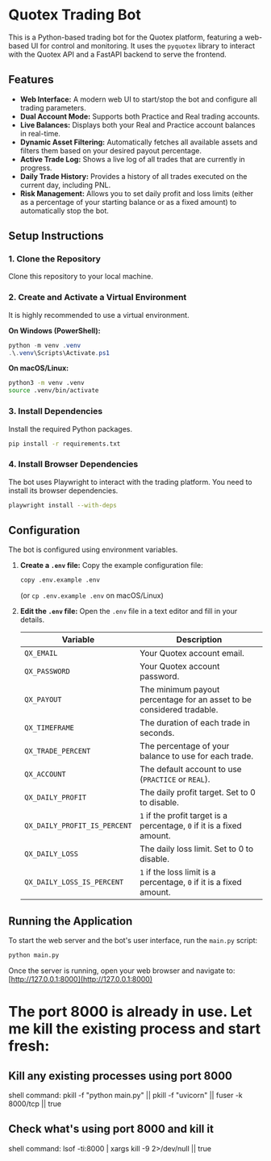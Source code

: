 # Quotex Trading Bot

This is a Python-based trading bot for the Quotex platform, featuring a web-based UI for control and monitoring. It uses the `pyquotex` library to interact with the Quotex API and a FastAPI backend to serve the frontend.

## Features

-   **Web Interface:** A modern web UI to start/stop the bot and configure all trading parameters.
-   **Dual Account Mode:** Supports both Practice and Real trading accounts.
-   **Live Balances:** Displays both your Real and Practice account balances in real-time.
-   **Dynamic Asset Filtering:** Automatically fetches all available assets and filters them based on your desired payout percentage.
-   **Active Trade Log:** Shows a live log of all trades that are currently in progress.
-   **Daily Trade History:** Provides a history of all trades executed on the current day, including PNL.
-   **Risk Management:** Allows you to set daily profit and loss limits (either as a percentage of your starting balance or as a fixed amount) to automatically stop the bot.

## Setup Instructions

### 1. Clone the Repository
Clone this repository to your local machine.

### 2. Create and Activate a Virtual Environment
It is highly recommended to use a virtual environment.

**On Windows (PowerShell):**
```powershell
python -m venv .venv
.\.venv\Scripts\Activate.ps1
```

**On macOS/Linux:**
```bash
python3 -m venv .venv
source .venv/bin/activate
```

### 3. Install Dependencies
Install the required Python packages.

```bash
pip install -r requirements.txt
```

### 4. Install Browser Dependencies
The bot uses Playwright to interact with the trading platform. You need to install its browser dependencies.

```bash
playwright install --with-deps
```

## Configuration

The bot is configured using environment variables.

1.  **Create a `.env` file:**
    Copy the example configuration file:
    ```bash
    copy .env.example .env
    ```
    (or `cp .env.example .env` on macOS/Linux)

2.  **Edit the `.env` file:**
    Open the `.env` file in a text editor and fill in your details.

    | Variable                  | Description                                                                 |
    | ------------------------- | --------------------------------------------------------------------------- |
    | `QX_EMAIL`                | Your Quotex account email.                                                  |
    | `QX_PASSWORD`             | Your Quotex account password.                                               |
    | `QX_PAYOUT`               | The minimum payout percentage for an asset to be considered tradable.       |
    | `QX_TIMEFRAME`            | The duration of each trade in seconds.                                      |
    | `QX_TRADE_PERCENT`        | The percentage of your balance to use for each trade.                       |
    | `QX_ACCOUNT`              | The default account to use (`PRACTICE` or `REAL`).                          |
    | `QX_DAILY_PROFIT`         | The daily profit target. Set to 0 to disable.                               |
    | `QX_DAILY_PROFIT_IS_PERCENT`| `1` if the profit target is a percentage, `0` if it is a fixed amount.       |
    | `QX_DAILY_LOSS`           | The daily loss limit. Set to 0 to disable.                                  |
    | `QX_DAILY_LOSS_IS_PERCENT`| `1` if the loss limit is a percentage, `0` if it is a fixed amount.          |


## Running the Application

To start the web server and the bot's user interface, run the `main.py` script:

```bash
python main.py
```

Once the server is running, open your web browser and navigate to:
[http://127.0.0.1:8000](http://127.0.0.1:8000)


# The port 8000 is already in use. Let me kill the existing process and start fresh:

## Kill any existing processes using port 8000
shell command: pkill -f "python main.py" || pkill -f "uvicorn" || fuser -k 8000/tcp || true

## Check what's using port 8000 and kill it
shell command: lsof -ti:8000 | xargs kill -9 2>/dev/null || true